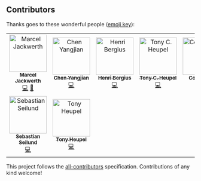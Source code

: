 
## Contributors

Thanks goes to these wonderful people ([emoji key](https://allcontributors.org/docs/en/emoji-key)):

<!-- ALL-CONTRIBUTORS-LIST:START - Do not remove or modify this section -->
<!-- prettier-ignore -->
<table><tr><td align="center"><a href="http://twitter.com/sirlantis"><img src="https://avatars1.githubusercontent.com/u/56807?v=4" width="100px;" alt="Marcel Jackwerth"/><br /><sub><b>Marcel Jackwerth</b></sub></a><br /><a href="https://github.com/sirlantis/liquid-node/commits?author=sirlantis" title="Code">💻</a> <a href="https://github.com/sirlantis/liquid-node/commits?author=sirlantis" title="Documentation">📖</a></td><td align="center"><a href="http://cyj.me/"><img src="https://avatars0.githubusercontent.com/u/252317?v=4" width="100px;" alt="Chen Yangjian"/><br /><sub><b>Chen Yangjian</b></sub></a><br /><a href="https://github.com/sirlantis/liquid-node/commits?author=cyjake" title="Code">💻</a></td><td align="center"><a href="http://bergie.iki.fi/"><img src="https://avatars1.githubusercontent.com/u/3346?v=4" width="100px;" alt="Henri Bergius"/><br /><sub><b>Henri Bergius</b></sub></a><br /><a href="https://github.com/sirlantis/liquid-node/commits?author=bergie" title="Code">💻</a></td><td align="center"><a href="https://github.com/tchype"><img src="https://avatars0.githubusercontent.com/u/236453?v=4" width="100px;" alt="Tony C. Heupel"/><br /><sub><b>Tony C. Heupel</b></sub></a><br /><a href="https://github.com/sirlantis/liquid-node/commits?author=tchype" title="Code">💻</a></td><td align="center"><a href="http://www.swashcap.com/"><img src="https://avatars1.githubusercontent.com/u/1858316?v=4" width="100px;" alt="Cory Reed"/><br /><sub><b>Cory Reed</b></sub></a><br /><a href="https://github.com/sirlantis/liquid-node/commits?author=swashcap" title="Code">💻</a> <a href="https://github.com/sirlantis/liquid-node/commits?author=swashcap" title="Documentation">📖</a></td><td align="center"><a href="http://zeke.sikelianos.com"><img src="https://avatars1.githubusercontent.com/u/2289?v=4" width="100px;" alt="Zeke Sikelianos"/><br /><sub><b>Zeke Sikelianos</b></sub></a><br /><a href="https://github.com/sirlantis/liquid-node/commits?author=zeke" title="Code">💻</a> <a href="https://github.com/sirlantis/liquid-node/commits?author=zeke" title="Documentation">📖</a></td><td align="center"><a href="http://robloach.net"><img src="https://avatars1.githubusercontent.com/u/25086?v=4" width="100px;" alt="Rob Loach"/><br /><sub><b>Rob Loach</b></sub></a><br /><a href="https://github.com/sirlantis/liquid-node/commits?author=RobLoach" title="Code">💻</a></td></tr><tr><td align="center"><a href="http://www.sebastianseilund.com"><img src="https://avatars3.githubusercontent.com/u/744493?v=4" width="100px;" alt="Sebastian Seilund"/><br /><sub><b>Sebastian Seilund</b></sub></a><br /><a href="https://github.com/sirlantis/liquid-node/commits?author=sebastianseilund" title="Code">💻</a></td><td align="center"><a href="https://github.com/theupel"><img src="https://avatars3.githubusercontent.com/u/15251862?v=4" width="100px;" alt="Tony Heupel"/><br /><sub><b>Tony Heupel</b></sub></a><br /><a href="https://github.com/sirlantis/liquid-node/commits?author=theupel" title="Code">💻</a></td></tr></table>

<!-- ALL-CONTRIBUTORS-LIST:END -->

This project follows the [all-contributors](https://github.com/all-contributors/all-contributors) specification. Contributions of any kind welcome!